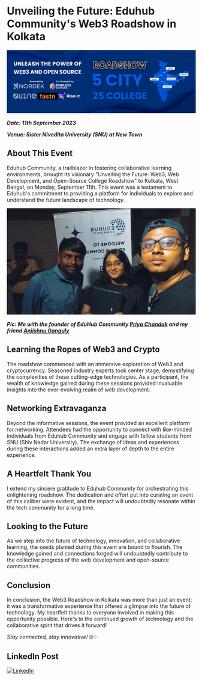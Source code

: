 # Unveiling the Future: Eduhub Community's Web3 Roadshow in Kolkata

![edu](../assets/images/edu.jpg)

***Date: 11th September 2023***

***Venue: Sister Nivedita University (SNU) at New Town***

## **About This Event**

Eduhub Community, a trailblazer in fostering collaborative learning environments, brought its visionary "Unveiling the Future: Web3, Web Development, and Open-Source College Roadshow" to Kolkata, West Bengal, on Monday, September 11th. This event was a testament to Eduhub's commitment to providing a platform for individuals to explore and understand the future landscape of technology.

![edu](../assets/images/edu01.jpg)

***Pic: Me with the founder of EduHub Community [Priya Chandak](https://www.linkedin.com/in/priya-chandak-ba0a6b178/) and my friend [Anjishnu Ganguly](https://www.linkedin.com/in/anjishnu-ganguly-722046284/)***

## **Learning the Ropes of Web3 and Crypto**

The roadshow commenced with an immersive exploration of Web3 and cryptocurrency. Seasoned industry experts took center stage, demystifying the complexities of these cutting-edge technologies. As a participant, the wealth of knowledge gained during these sessions provided invaluable insights into the ever-evolving realm of web development.

## **Networking Extravaganza**

Beyond the informative sessions, the event provided an excellent platform for networking. Attendees had the opportunity to connect with like-minded individuals from Eduhub Community and engage with fellow students from SNU (Shiv Nadar University). The exchange of ideas and experiences during these interactions added an extra layer of depth to the entire experience.

## **A Heartfelt Thank You**

I extend my sincere gratitude to Eduhub Community for orchestrating this enlightening roadshow. The dedication and effort put into curating an event of this caliber were evident, and the impact will undoubtedly resonate within the tech community for a long time.

## **Looking to the Future**

As we step into the future of technology, innovation, and collaborative learning, the seeds planted during this event are bound to flourish. The knowledge gained and connections forged will undoubtedly contribute to the collective progress of the web development and open-source communities.

## **Conclusion**

In conclusion, the Web3 Roadshow in Kolkata was more than just an event; it was a transformative experience that offered a glimpse into the future of technology. My heartfelt thanks to everyone involved in making this opportunity possible. Here's to the continued growth of technology and the collaborative spirit that drives it forward!

*Stay connected, stay innovative!* 🌐✨

## LinkedIn Post

[![LinkedIn](https://img.shields.io/badge/linkedin-%230077B5.svg?style=for-the-badge&logo=linkedin&logoColor=white)](https://www.linkedin.com/posts/debarshee-chakraborty-a88b47266_connections-web3community-webdevelopment-activity-7144866057323724800-_qrg?utm_source=share&utm_medium=member_desktop)